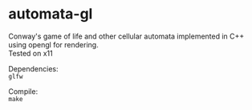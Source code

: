 # automata-gl  
Conway's game of life and other cellular automata implemented in C++ using opengl for rendering.  
Tested on x11  
  
Dependencies:  
```glfw```


Compile:  
```make```


